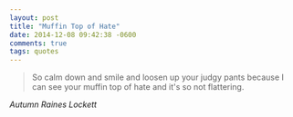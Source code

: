 ```yaml
---
layout: post
title: "Muffin Top of Hate"
date: 2014-12-08 09:42:38 -0600
comments: true
tags: quotes
---
```


<blockquote class="big">
So calm down and smile and loosen up your judgy pants because I can see your muffin top of hate and it's so not flattering.

</blockquote>
<!-- <cite class="big">Autumn Raines Lockett, *text*</cite> -->
 <cite class="big">Autumn Raines Lockett</cite>
